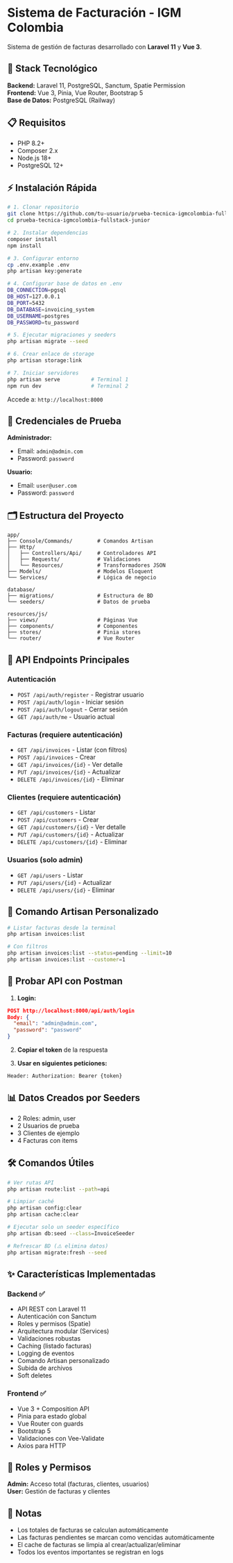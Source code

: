 # Sistema de Facturación - IGM Colombia

Sistema de gestión de facturas desarrollado con **Laravel 11** y **Vue 3**.

## 🚀 Stack Tecnológico

**Backend:** Laravel 11, PostgreSQL, Sanctum, Spatie Permission  
**Frontend:** Vue 3, Pinia, Vue Router, Bootstrap 5  
**Base de Datos:** PostgreSQL (Railway)

## 📋 Requisitos

- PHP 8.2+
- Composer 2.x
- Node.js 18+
- PostgreSQL 12+

## ⚡ Instalación Rápida

```bash
# 1. Clonar repositorio
git clone https://github.com/tu-usuario/prueba-tecnica-igmcolombia-fullstack-junior.git
cd prueba-tecnica-igmcolombia-fullstack-junior

# 2. Instalar dependencias
composer install
npm install

# 3. Configurar entorno
cp .env.example .env
php artisan key:generate

# 4. Configurar base de datos en .env
DB_CONNECTION=pgsql
DB_HOST=127.0.0.1
DB_PORT=5432
DB_DATABASE=invoicing_system
DB_USERNAME=postgres
DB_PASSWORD=tu_password

# 5. Ejecutar migraciones y seeders
php artisan migrate --seed

# 6. Crear enlace de storage
php artisan storage:link

# 7. Iniciar servidores
php artisan serve          # Terminal 1
npm run dev                # Terminal 2
```

Accede a: `http://localhost:8000`

## 👤 Credenciales de Prueba

**Administrador:**
- Email: `admin@admin.com`
- Password: `password`

**Usuario:**
- Email: `user@user.com`
- Password: `password`

## 🗂️ Estructura del Proyecto

```
app/
├── Console/Commands/        # Comandos Artisan
├── Http/
│   ├── Controllers/Api/     # Controladores API
│   ├── Requests/            # Validaciones
│   └── Resources/           # Transformadores JSON
├── Models/                  # Modelos Eloquent
└── Services/                # Lógica de negocio

database/
├── migrations/              # Estructura de BD
└── seeders/                 # Datos de prueba

resources/js/
├── views/                   # Páginas Vue
├── components/              # Componentes
├── stores/                  # Pinia stores
└── router/                  # Vue Router
```

## 🔌 API Endpoints Principales

### Autenticación
- `POST /api/auth/register` - Registrar usuario
- `POST /api/auth/login` - Iniciar sesión
- `POST /api/auth/logout` - Cerrar sesión
- `GET /api/auth/me` - Usuario actual

### Facturas (requiere autenticación)
- `GET /api/invoices` - Listar (con filtros)
- `POST /api/invoices` - Crear
- `GET /api/invoices/{id}` - Ver detalle
- `PUT /api/invoices/{id}` - Actualizar
- `DELETE /api/invoices/{id}` - Eliminar

### Clientes (requiere autenticación)
- `GET /api/customers` - Listar
- `POST /api/customers` - Crear
- `GET /api/customers/{id}` - Ver detalle
- `PUT /api/customers/{id}` - Actualizar
- `DELETE /api/customers/{id}` - Eliminar

### Usuarios (solo admin)
- `GET /api/users` - Listar
- `PUT /api/users/{id}` - Actualizar
- `DELETE /api/users/{id}` - Eliminar

## 🎯 Comando Artisan Personalizado

```bash
# Listar facturas desde la terminal
php artisan invoices:list

# Con filtros
php artisan invoices:list --status=pending --limit=10
php artisan invoices:list --customer=1
```

## 🧪 Probar API con Postman

1. **Login:**
```json
POST http://localhost:8000/api/auth/login
Body: {
  "email": "admin@admin.com",
  "password": "password"
}
```

2. **Copiar el token** de la respuesta

3. **Usar en siguientes peticiones:**
```
Header: Authorization: Bearer {token}
```

## 📊 Datos Creados por Seeders

- 2 Roles: admin, user
- 2 Usuarios de prueba
- 3 Clientes de ejemplo
- 4 Facturas con items

## 🛠️ Comandos Útiles

```bash
# Ver rutas API
php artisan route:list --path=api

# Limpiar caché
php artisan config:clear
php artisan cache:clear

# Ejecutar solo un seeder específico
php artisan db:seed --class=InvoiceSeeder

# Refrescar BD (⚠️ elimina datos)
php artisan migrate:fresh --seed
```

## ✨ Características Implementadas

### Backend ✅
- API REST con Laravel 11
- Autenticación con Sanctum
- Roles y permisos (Spatie)
- Arquitectura modular (Services)
- Validaciones robustas
- Caching (listado facturas)
- Logging de eventos
- Comando Artisan personalizado
- Subida de archivos
- Soft deletes

### Frontend ✅
- Vue 3 + Composition API
- Pinia para estado global
- Vue Router con guards
- Bootstrap 5
- Validaciones con Vee-Validate
- Axios para HTTP

## 🔐 Roles y Permisos

**Admin:** Acceso total (facturas, clientes, usuarios)  
**User:** Gestión de facturas y clientes


## 📝 Notas

- Los totales de facturas se calculan automáticamente
- Las facturas pendientes se marcan como vencidas automáticamente
- El cache de facturas se limpia al crear/actualizar/eliminar
- Todos los eventos importantes se registran en logs

